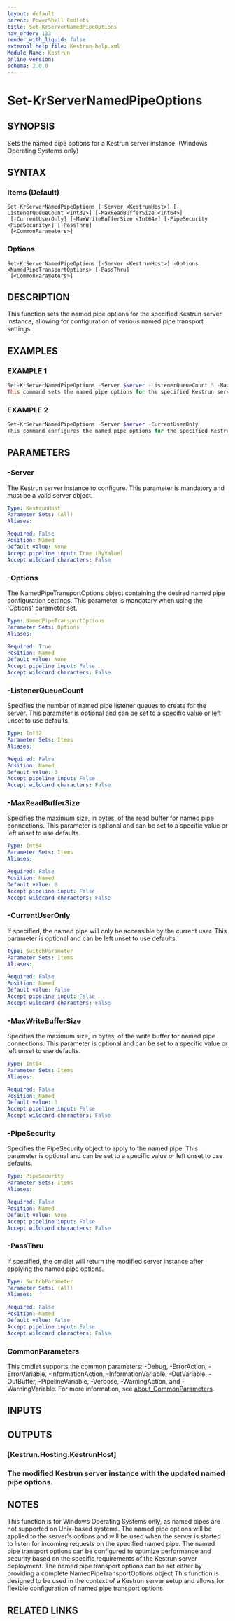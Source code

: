 ```yaml
---
layout: default
parent: PowerShell Cmdlets
title: Set-KrServerNamedPipeOptions
nav_order: 133
render_with_liquid: false
external help file: Kestrun-help.xml
Module Name: Kestrun
online version:
schema: 2.0.0
---
```


# Set-KrServerNamedPipeOptions

## SYNOPSIS
Sets the named pipe options for a Kestrun server instance.
(Windows Operating Systems only)

## SYNTAX

### Items (Default)
```
Set-KrServerNamedPipeOptions [-Server <KestrunHost>] [-ListenerQueueCount <Int32>] [-MaxReadBufferSize <Int64>]
 [-CurrentUserOnly] [-MaxWriteBufferSize <Int64>] [-PipeSecurity <PipeSecurity>] [-PassThru]
 [<CommonParameters>]
```

### Options
```
Set-KrServerNamedPipeOptions [-Server <KestrunHost>] -Options <NamedPipeTransportOptions> [-PassThru]
 [<CommonParameters>]
```

## DESCRIPTION
This function sets the named pipe options for the specified Kestrun server instance, allowing for configuration of various named pipe transport settings.

## EXAMPLES

### EXAMPLE 1
```powershell
Set-KrServerNamedPipeOptions -Server $server -ListenerQueueCount 5 -MaxReadBufferSize 65536
This command sets the named pipe options for the specified Kestrun server instance, configuring the listener queue count and maximum read buffer size.
```

### EXAMPLE 2
```powershell
Set-KrServerNamedPipeOptions -Server $server -CurrentUserOnly
This command configures the named pipe options for the specified Kestrun server instance to restrict access to the current user only.
```

## PARAMETERS

### -Server
The Kestrun server instance to configure.
This parameter is mandatory and must be a valid server object.

```yaml
Type: KestrunHost
Parameter Sets: (All)
Aliases:

Required: False
Position: Named
Default value: None
Accept pipeline input: True (ByValue)
Accept wildcard characters: False
```

### -Options
The NamedPipeTransportOptions object containing the desired named pipe configuration settings.
This parameter is mandatory when using the 'Options' parameter set.

```yaml
Type: NamedPipeTransportOptions
Parameter Sets: Options
Aliases:

Required: True
Position: Named
Default value: None
Accept pipeline input: False
Accept wildcard characters: False
```

### -ListenerQueueCount
Specifies the number of named pipe listener queues to create for the server.
This parameter is optional and can be set to a specific value or left unset to use defaults.

```yaml
Type: Int32
Parameter Sets: Items
Aliases:

Required: False
Position: Named
Default value: 0
Accept pipeline input: False
Accept wildcard characters: False
```

### -MaxReadBufferSize
Specifies the maximum size, in bytes, of the read buffer for named pipe connections.
This parameter is optional and can be set to a specific value or left unset to use defaults.

```yaml
Type: Int64
Parameter Sets: Items
Aliases:

Required: False
Position: Named
Default value: 0
Accept pipeline input: False
Accept wildcard characters: False
```

### -CurrentUserOnly
If specified, the named pipe will only be accessible by the current user.
This parameter is optional and can be left unset to use defaults.

```yaml
Type: SwitchParameter
Parameter Sets: Items
Aliases:

Required: False
Position: Named
Default value: False
Accept pipeline input: False
Accept wildcard characters: False
```

### -MaxWriteBufferSize
Specifies the maximum size, in bytes, of the write buffer for named pipe connections.
This parameter is optional and can be set to a specific value or left unset to use defaults.

```yaml
Type: Int64
Parameter Sets: Items
Aliases:

Required: False
Position: Named
Default value: 0
Accept pipeline input: False
Accept wildcard characters: False
```

### -PipeSecurity
Specifies the PipeSecurity object to apply to the named pipe.
This parameter is optional and can be set to a specific value or left unset to use defaults.

```yaml
Type: PipeSecurity
Parameter Sets: Items
Aliases:

Required: False
Position: Named
Default value: None
Accept pipeline input: False
Accept wildcard characters: False
```

### -PassThru
If specified, the cmdlet will return the modified server instance after applying the named pipe options.

```yaml
Type: SwitchParameter
Parameter Sets: (All)
Aliases:

Required: False
Position: Named
Default value: False
Accept pipeline input: False
Accept wildcard characters: False
```

### CommonParameters
This cmdlet supports the common parameters: -Debug, -ErrorAction, -ErrorVariable, -InformationAction, -InformationVariable, -OutVariable, -OutBuffer, -PipelineVariable, -Verbose, -WarningAction, and -WarningVariable. For more information, see [about_CommonParameters](http://go.microsoft.com/fwlink/?LinkID=113216).

## INPUTS

## OUTPUTS

### [Kestrun.Hosting.KestrunHost]
### The modified Kestrun server instance with the updated named pipe options.
## NOTES
This function is for Windows Operating Systems only, as named pipes are not supported on Unix-based systems.
The named pipe options will be applied to the server's options and will be used when the server is started to listen for incoming requests on the specified named pipe.
The named pipe transport options can be configured to optimize performance and security based on the specific requirements of the Kestrun server deployment.
The named pipe transport options can be set either by providing a complete NamedPipeTransportOptions object
This function is designed to be used in the context of a Kestrun server setup and allows for flexible configuration of named pipe transport options.

## RELATED LINKS
